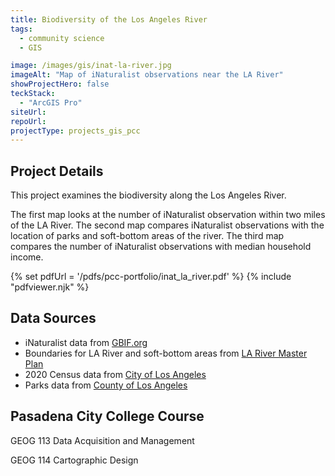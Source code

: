 ```yaml
---
title: Biodiversity of the Los Angeles River
tags:
  - community science
  - GIS

image: /images/gis/inat-la-river.jpg
imageAlt: "Map of iNaturalist observations near the LA River"
showProjectHero: false
teckStack:
  - "ArcGIS Pro"
siteUrl:
repoUrl:
projectType: projects_gis_pcc
---
```


## Project Details

This project examines the biodiversity along the Los Angeles River.

The first map looks at the number of iNaturalist observation within two miles of the LA River. The second map compares iNaturalist observations with the location of parks and soft-bottom areas of the river. The third map compares the number of iNaturalist observations with median household income.

{% set pdfUrl = '/pdfs/pcc-portfolio/inat_la_river.pdf' %}
{% include "pdfviewer.njk" %}

## Data Sources

- iNaturalist data from [GBIF.org](https://www.gbif.org/)
- Boundaries for LA River and soft-bottom areas from [LA River Master Plan](https://larivermasterplan.org/resources/)
- 2020 Census data from [City of Los Angeles](https://geohub.lacity.org/datasets/339787e096f94c2dbfbf1909698d6c5c_14/explore)
- Parks data from [County of Los Angeles](https://egis-lacounty.hub.arcgis.com/datasets/lacounty::countywide-parks-and-open-space-public-hosted/about)

## Pasadena City College Course

GEOG 113 Data Acquisition and Management

GEOG 114 Cartographic Design
